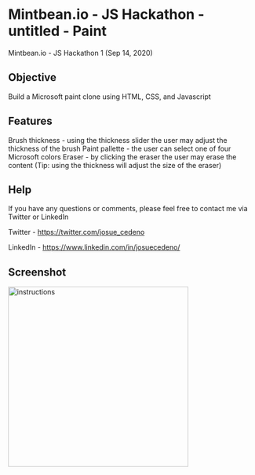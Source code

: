 # Mintbean.io - JS Hackathon - untitled - Paint

Mintbean.io - JS Hackathon 1 (Sep 14, 2020)

## Objective

Build a Microsoft paint clone using HTML, CSS, and Javascript

## Features

Brush thickness - using the thickness slider the user may adjust the thickness of the brush
Paint pallette - the user can select one of four Microsoft colors
Eraser - by clicking the eraser the user may erase the content (Tip: using the thickness will adjust the size of the eraser)

## Help

If you have any questions or comments, please feel free to contact me via Twitter or LinkedIn

Twitter - https://twitter.com/josue_cedeno

LinkedIn - https://www.linkedin.com/in/josuecedeno/

## Screenshot
<img width="367" alt="instructions" src="https://user-images.githubusercontent.com/47830532/93543820-2731c980-f922-11ea-9385-14f510394588.png">

